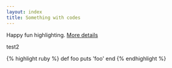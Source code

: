 ```yaml
---
layout: index
title: Something with codes
---
```


Happy fun highlighting. 
[More details](https://github.com/mojombo/jekyll/wiki/liquid-extensions)

test2

{% highlight ruby %}
def foo
  puts 'foo'
end
{% endhighlight %}


